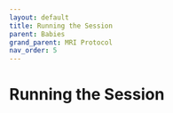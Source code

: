 ```yaml
---
layout: default
title: Running the Session
parent: Babies
grand_parent: MRI Protocol
nav_order: 5
---
```


# Running the Session